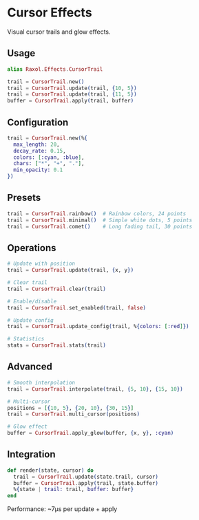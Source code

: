 # Cursor Effects

Visual cursor trails and glow effects.

## Usage

```elixir
alias Raxol.Effects.CursorTrail

trail = CursorTrail.new()
trail = CursorTrail.update(trail, {10, 5})
trail = CursorTrail.update(trail, {11, 5})
buffer = CursorTrail.apply(trail, buffer)
```

## Configuration

```elixir
trail = CursorTrail.new(%{
  max_length: 20,
  decay_rate: 0.15,
  colors: [:cyan, :blue],
  chars: ["*", "+", "."],
  min_opacity: 0.1
})
```

## Presets

```elixir
trail = CursorTrail.rainbow()  # Rainbow colors, 24 points
trail = CursorTrail.minimal()  # Simple white dots, 5 points
trail = CursorTrail.comet()    # Long fading tail, 30 points
```

## Operations

```elixir
# Update with position
trail = CursorTrail.update(trail, {x, y})

# Clear trail
trail = CursorTrail.clear(trail)

# Enable/disable
trail = CursorTrail.set_enabled(trail, false)

# Update config
trail = CursorTrail.update_config(trail, %{colors: [:red]})

# Statistics
stats = CursorTrail.stats(trail)
```

## Advanced

```elixir
# Smooth interpolation
trail = CursorTrail.interpolate(trail, {5, 10}, {15, 10})

# Multi-cursor
positions = [{10, 5}, {20, 10}, {30, 15}]
trail = CursorTrail.multi_cursor(positions)

# Glow effect
buffer = CursorTrail.apply_glow(buffer, {x, y}, :cyan)
```

## Integration

```elixir
def render(state, cursor) do
  trail = CursorTrail.update(state.trail, cursor)
  buffer = CursorTrail.apply(trail, state.buffer)
  %{state | trail: trail, buffer: buffer}
end
```

Performance: ~7μs per update + apply
